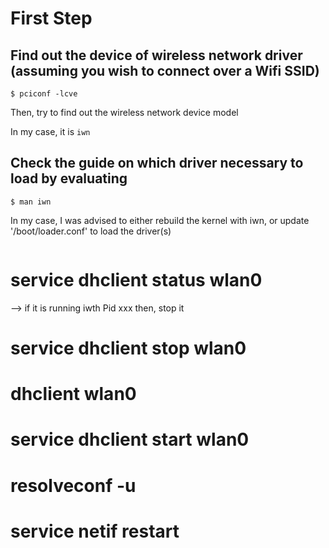 # First Step 

## Find out the device of wireless network driver (assuming you wish to connect over a Wifi SSID)

```
$ pciconf -lcve
```

Then, try to find out the wireless network device model

In my case, it is `iwn`


## Check the guide on which driver necessary to load by evaluating 

```
$ man iwn
```

In my case, I was advised to either rebuild the kernel with iwn, or 
update '/boot/loader.conf' to load the driver(s)

```

```

# service dhclient status wlan0
--> if it is running iwth Pid xxx
then, stop it 
# service dhclient stop wlan0
# dhclient wlan0
# service dhclient start wlan0

# resolveconf -u

# service netif restart
